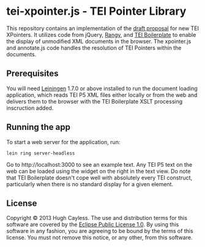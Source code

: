 # tei-xpointer.js - TEI Pointer Library

This repository contains an implementation of the [draft proposal](https://docs.google.com/document/d/1JsMA-gOGrevyY-crzHGiC7eZ8XdV5H_wFTlUGzrf20w/edit#) for new TEI XPointers. It utilizes code from jQuery, [Rangy](https://code.google.com/p/rangy/), and [TEI Boilerplate](http://dcl.slis.indiana.edu/teibp/) to enable the display of unmodified XML documents in the browser. The xpointer.js and annotate.js code handles the resolution of TEI Pointers within the documents.

## Prerequisites

You will need [Leiningen][1] 1.7.0 or above installed to run the document loading application, which reads TEI P5 XML files either locally or from the web and delivers them to the browser with the TEI Boilerplate XSLT processing inscruction added.

[1]: https://github.com/technomancy/leiningen

## Running the app

To start a web server for the application, run:

    lein ring server-headless
    
Go to http://localhost:3000 to see an example text. Any TEI P5 text on the web can be loaded using the widget on the right in the text view. Do note that TEI Boilerplate doesn't cope well with absolutely every TEI construct, particularly when there is no standard display for a given element.

## License

Copyright © 2013 Hugh Cayless. The use and distribution terms for this software are covered by the [Eclipse Public License 1.0](http://opensource.org/licenses/eclipse-1.0.php). By using this software in any fashion, you are agreeing to be bound by the terms of this license. You must not remove this notice, or any other, from this software.
